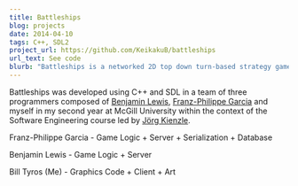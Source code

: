 ```yaml
---
title: Battleships
blog: projects
date: 2014-04-10
tags: C++, SDL2
project_url: https://github.com/KeikakuB/battleships
url_text: See code
blurb: "Battleships is a networked 2D top down turn-based strategy game inspired by the Battleships board game."
---
```

Battleships was developed using C++ and SDL in a team of three programmers composed of [Benjamin Lewis](https://github.com/ben-zen), [Franz-Philippe Garcia](https://github.com/franzpgarcia) and myself in my second year at McGill University within the context of the Software Engineering course led by [Jörg Kienzle](https://www.cs.mcgill.ca/~joerg/Home/Jorgs_Home.html).

Franz-Philippe Garcia - Game Logic + Server + Serialization + Database

Benjamin Lewis - Game Logic + Server

Bill Tyros (Me) - Graphics Code + Client + Art

